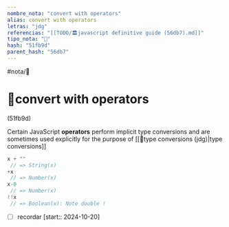 ```yaml
---
nombre_nota: "convert with operators"
alias: convert with operators
letras: "jdg"
referencias: "[[TODO/🏛️javascript definitive guide (56db7).md]]"
tipo_nota: "📑"
hash: "51fb9d"
parent_hash: "56db7"
---
```


#nota/📑

# 📑convert with operators
<div class="hash">(51fb9d)</div>


Certain JavaScript __operators__ perform implicit type conversions and are sometimes used explicitly for the purpose of [[📑type conversions (jdg)|type conversions]]

```javascript
x + ""
 // => String(x)
+x
 // => Number(x)
x-0
 // => Number(x)
!!x
 // => Boolean(x): Note double !
````
- [ ] recordar  [start:: 2024-10-20]
